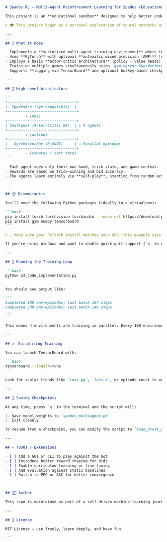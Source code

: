 ````markdown
# Spades RL – Multi-Agent Reinforcement Learning for Spades (Educational Project)

This project is an **educational sandbox** designed to help better understand how neural networks can be trained through reinforcement learning — using the classic card game *Spades* as the environment.

> 🎓 This project began as a personal exploration of neural networks and reinforcement learning after the release of ChatGPT 3.5. The goal is not just to win at Spades, but to learn *how* self-play and policy optimization can lead to intelligent behavior over time.

---

## 🚀 What It Does

- Implements a **vectorized multi-agent training environment** where four neural networks (one per player seat) learn to play Spades.
- Uses **PyTorch** with optional **automatic mixed precision (AMP)** for GPU efficiency.
- Employs a basic **actor-critic architecture** (policy + value heads) per agent.
- Trains on multiple games simultaneously using `gym.vector.SyncVectorEnv`.
- Supports **logging via TensorBoard** and optional hotkey-based checkpoint saving.

---

## 🧠 High-Level Architecture

```
+-------------------------------+
|  SpadesEnv (Gym-compatible)  |
+-------------------------------+
         ⬇ (obs)
+-------------------------------+
| SeatAgent (Actor-Critic NN)  | × 4 agents
+-------------------------------+
         ⬇ (action)
+-------------------------------+
|   SyncVectorEnv (N_ENVS)     | → Parallel episodes
+-------------------------------+
         ⬅ (rewards + next turn)
```

- Each agent sees only their own hand, trick state, and game context.
- Rewards are based on trick-winning and bid accuracy.
- The agents learn entirely via **self-play**, starting from random actions.

---

## 📦 Dependencies

You’ll need the following Python packages (ideally in a virtualenv):

```bash
pip install torch torchvision torchaudio --index-url https://download.pytorch.org/whl/cu118
pip install gym numpy tensorboard
```

> ⚠️ Make sure your PyTorch install matches your GPU (this example uses CUDA 11.8).

If you're using Windows and want to enable quick-quit support (`q` to exit), no additional setup is required. On macOS/Linux, that hotkey is silently ignored.

---

## 🧪 Running the Training Loop

```bash
python o3_code_implementation.py
```

You should see output like:

```
Completed 100 env-episodes; last batch 157 steps
Completed 200 env-episodes; last batch 140 steps
...
```

This means 4 environments are training in parallel. Every 100 environment-episodes, a progress update is printed.

---

## 📈 Visualizing Training

You can launch TensorBoard with:

```bash
tensorboard --logdir=runs
```

Look for scalar trends like `loss_pg`, `loss_v`, or episode count to verify training progress.

---

## 💾 Saving Checkpoints

At any time, press `q` in the terminal and the script will:

1. Save model weights to `spades_multiagent.pt`
2. Exit cleanly

To resume from a checkpoint, you can modify the script to `load_state_dict()` into each agent.

---

## ✍️ TODOs / Extensions

- [ ] Add a GUI or CLI to play against the bot
- [ ] Introduce better reward shaping for bids
- [ ] Enable curriculum learning or fine-tuning
- [ ] Add evaluation against static baselines
- [ ] Switch to PPO or A3C for better convergence

---

## 👨‍💻 Author

This repo is maintained as part of a self-driven machine learning journey. Contributions welcome!

---

## 📜 License

MIT License – use freely, learn deeply, and have fun!

```
